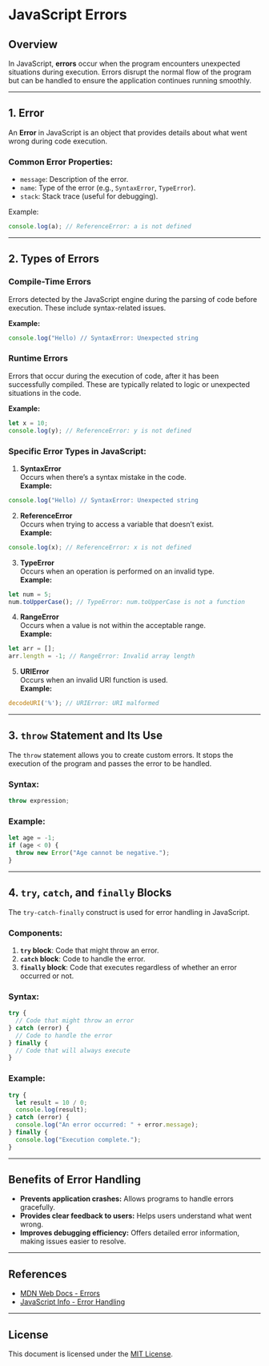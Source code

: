# JavaScript Errors

## Overview  
In JavaScript, **errors** occur when the program encounters unexpected situations during execution. Errors disrupt the normal flow of the program but can be handled to ensure the application continues running smoothly.

---

## 1. Error  

An **Error** in JavaScript is an object that provides details about what went wrong during code execution.  

### Common Error Properties:  
- `message`: Description of the error.  
- `name`: Type of the error (e.g., `SyntaxError`, `TypeError`).  
- `stack`: Stack trace (useful for debugging).  

Example:  
```javascript
console.log(a); // ReferenceError: a is not defined
```

---

## 2. Types of Errors  

### **Compile-Time Errors**  
Errors detected by the JavaScript engine during the parsing of code before execution. These include syntax-related issues.  

**Example:**  
```javascript
console.log("Hello) // SyntaxError: Unexpected string
```

### **Runtime Errors**  
Errors that occur during the execution of code, after it has been successfully compiled. These are typically related to logic or unexpected situations in the code.  

**Example:**  
```javascript
let x = 10;
console.log(y); // ReferenceError: y is not defined
```

### Specific Error Types in JavaScript:  

1. **SyntaxError**  
Occurs when there’s a syntax mistake in the code.  
**Example:**  
```javascript
console.log("Hello) // SyntaxError: Unexpected string
```

2. **ReferenceError**  
Occurs when trying to access a variable that doesn’t exist.  
**Example:**  
```javascript
console.log(x); // ReferenceError: x is not defined
```

3. **TypeError**  
Occurs when an operation is performed on an invalid type.  
**Example:**  
```javascript
let num = 5;
num.toUpperCase(); // TypeError: num.toUpperCase is not a function
```

4. **RangeError**  
Occurs when a value is not within the acceptable range.  
**Example:**  
```javascript
let arr = [];
arr.length = -1; // RangeError: Invalid array length
```

5. **URIError**  
Occurs when an invalid URI function is used.  
**Example:**  
```javascript
decodeURI('%'); // URIError: URI malformed
```

---

## 3. `throw` Statement and Its Use  

The `throw` statement allows you to create custom errors. It stops the execution of the program and passes the error to be handled.  

### Syntax:  
```javascript
throw expression;
```

### Example:  
```javascript
let age = -1;
if (age < 0) {
  throw new Error("Age cannot be negative.");
}
```

---

## 4. `try`, `catch`, and `finally` Blocks  

The `try-catch-finally` construct is used for error handling in JavaScript.  

### Components:  

1. **`try` block**: Code that might throw an error.  
2. **`catch` block**: Code to handle the error.  
3. **`finally` block**: Code that executes regardless of whether an error occurred or not.  

### Syntax:  
```javascript
try {
  // Code that might throw an error
} catch (error) {
  // Code to handle the error
} finally {
  // Code that will always execute
}
```

### Example:  
```javascript
try {
  let result = 10 / 0;
  console.log(result);
} catch (error) {
  console.log("An error occurred: " + error.message);
} finally {
  console.log("Execution complete.");
}
```

---

## Benefits of Error Handling  

- **Prevents application crashes:** Allows programs to handle errors gracefully.  
- **Provides clear feedback to users:** Helps users understand what went wrong.  
- **Improves debugging efficiency:** Offers detailed error information, making issues easier to resolve.  

---

## References  

- [MDN Web Docs - Errors](https://developer.mozilla.org/en-US/docs/Web/JavaScript/Reference/Global_Objects/Error)  
- [JavaScript Info - Error Handling](https://javascript.info/try-catch)  

---

## License  

This document is licensed under the [MIT License](LICENSE).
